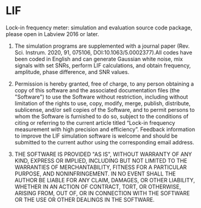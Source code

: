 # LIF
Lock-in frequency meter: simulation and evaluation source code package, please open in Labview 2016 or later.

1. The simulation programs are supplemented with a journal paper (Rev. Sci. Instrum. 2020, 91, 075106, DOI:10.1063/5.0002377).All codes have been coded in English and can generate Gaussian white noise, mix signals with set SNRs, perform LIF calculations, and obtain frequency, amplitude, phase difference, and SNR values.

2. Permission is hereby granted, free of charge, to any person obtaining a copy of this software and the associated documentation files (the "Software") to use the Software without restriction, including without limitation of the rights to use, copy, modify, merge, publish, distribute, sublicense, and/or sell copies of the Software, and to permit persons to whom the Software is furnished to do so, subject to the conditions of citing or referring to the current article titled “Lock-in frequency measurement with high precision and efficiency”. Feedback information to improve the LIF simulation software is welcome and should be submitted to the current author using the corresponding email address.

3. THE SOFTWARE IS PROVIDED "AS IS", WITHOUT WARRANTY OF ANY KIND, EXPRESS OR IMPLIED, INCLUDING BUT NOT LIMITED TO THE WARRANTIES OF MERCHANTABILITY, FITNESS FOR A PARTICULAR PURPOSE, AND NONINFRINGEMENT. IN NO EVENT SHALL THE AUTHOR BE LIABLE FOR ANY CLAIM, DAMAGES, OR OTHER LIABILITY, WHETHER IN AN ACTION OF CONTRACT, TORT, OR OTHERWISE, ARISING FROM, OUT OF, OR IN CONNECTION WITH THE SOFTWARE OR THE USE OR OTHER DEALINGS IN THE SOFTWARE.
